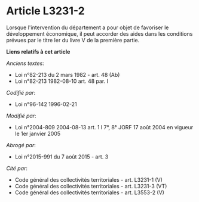# Article L3231-2

Lorsque l'intervention du département a pour objet de favoriser le développement économique, il peut accorder des aides dans
les conditions prévues par le titre Ier du livre V de la première partie.

**Liens relatifs à cet article**

_Anciens textes_:

  - Loi n°82-213 du 2 mars 1982 - art. 48 (Ab)
  - Loi n°82-213 1982-08-10 art. 48 par. I

_Codifié par_:

  - Loi n°96-142 1996-02-21

_Modifié par_:

  - Loi n°2004-809 2004-08-13 art. 1 I 7°, 8° JORF 17 août 2004 en vigueur le 1er janvier 2005

_Abrogé par_:

  - Loi n°2015-991 du 7 août 2015 - art. 3

_Cité par_:

  - Code général des collectivités territoriales - art. L3231-1 (V)
  - Code général des collectivités territoriales - art. L3231-3 (VT)
  - Code général des collectivités territoriales - art. L3553-2 (V)
